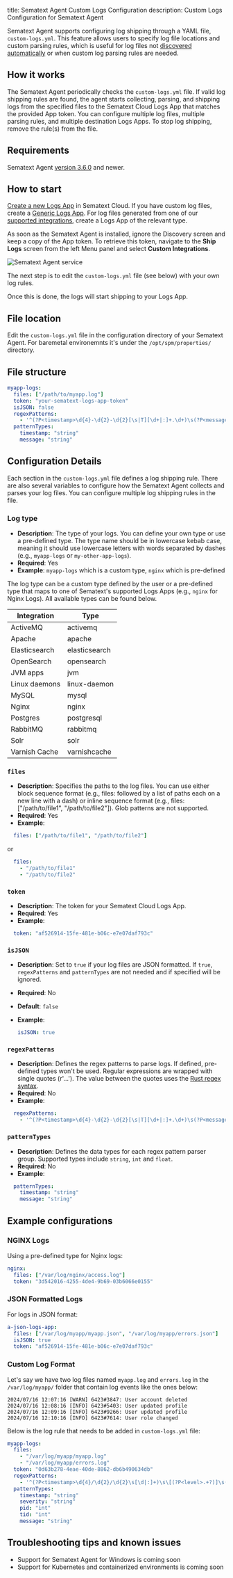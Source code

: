 title: Sematext Agent Custom Logs Configuration
description: Custom Logs Configuration for Sematext Agent

Sematext Agent supports configuring log shipping through a YAML file, `custom-logs.yml`. This feature allows users to specify log file locations and custom parsing rules, which is useful for log files not [discovered automatically](https://sematext.com/docs/fleet/discovery/) or when custom log parsing rules are needed.

## How it works

The Sematext Agent periodically checks the `custom-logs.yml` file. If valid log shipping rules are found, the agent starts collecting, parsing, and shipping logs from the specified files to the Sematext Cloud Logs App that matches the provided App token. You can configure multiple log files, multiple parsing rules, and multiple destination Logs Apps. To stop log shipping, remove the rule(s) from the file.

## Requirements

Sematext Agent [version 3.6.0](https://sematext.com/docs/agents/sematext-agent/releasenotes/#version-360) and newer.

## How to start

[Create a new Logs App](https://sematext.com/docs/logs/quick-start/) in Sematext Cloud. If you have custom log files, create a [Generic Logs App](https://sematext.com/docs/integration/generic-logs-integration/). For log files generated from one of our [supported integrations](https://sematext.com/docs/integration/), create a Logs App of the relevant type.

As soon as the Sematext Agent is installed, ignore the Discovery screen and keep a copy of the App token. To retrieve this token, navigate to the **Ship Logs** screen from the left Menu panel and select **Custom Integrations**.

![Sematext Agent service](images/logs-app-token.png)

The next step is to edit the `custom-logs.yml` file (see below) with your own log rules.

Once this is done, the logs will start shipping to your Logs App.

## File location

Edit the `custom-logs.yml` file in the configuration directory of your Sematext Agent. For baremetal environemnts it's under the `/opt/spm/properties/` directory.

## File structure

```yaml
myapp-logs:                                                                         # log type           
  files: ["/path/to/myapp.log"]                                                     # log file paths
  token: "your-sematext-logs-app-token"                                             # Sematext Cloud Logs App token
  isJSON: false                                                                     # for JSON formatted files 
  regexPatterns:                                                                    # regex patterns to parse logs
    - '^(?P<timestamp>\d{4}-\d{2}-\d{2}[\s|T][\d+|:]+.\d+)\s(?P<message>[\s|\S]+)'
  patternTypes:                                                                     # data types for each regex pattern
    timestamp: "string"
    message: "string"
```

## Configuration Details

Each section in the `custom-logs.yml` file defines a log shipping rule. There are also several variables to configure how the Sematext Agent collects and parses your log files. You can configure multiple log shipping rules in the file.

### Log type

- **Description**: The type of your logs. You can define your own type or use a pre-defined type. The type name should be in lowercase kebab case, meaning it should use lowercase letters with words separated by dashes (e.g., `myapp-logs` or `my-other-app-logs`).
- **Required**: Yes
- **Example**: `myapp-logs` which is a custom type, `nginx` which is pre-defined

The log type can be a custom type defined by the user or a pre-defined type that maps to one of Sematext's supported Logs Apps (e.g., `nginx` for Nginx Logs). All available types can be found below.

| Integration                          | Type                     |
|--------------------------------------|--------------------------|
| ActiveMQ                             | activemq                 |
| Apache                               | apache                   |
| Elasticsearch                        | elasticsearch            |
| OpenSearch                           | opensearch               |
| JVM apps                             | jvm                      |
| Linux daemons                        | linux-daemon             |
| MySQL                                | mysql                    |
| Nginx                                | nginx                    |
| Postgres                             | postgresql               |
| RabbitMQ                             | rabbitmq                 |
| Solr                                 | solr                     |
| Varnish Cache                        | varnishcache             |

### `files`

- **Description**: Specifies the paths to the log files. You can use either block sequence format (e.g., files: followed by a list of paths each on a new line with a dash) or inline sequence format (e.g., files: ["/path/to/file1", "/path/to/file2"]). Glob patterns are not supported.
- **Required**: Yes
- **Example**:

```yaml
  files: ["/path/to/file1", "/path/to/file2"]
```

or

```yaml
  files:
    - "/path/to/file1"
    - "/path/to/file2"
```

### `token`

- **Description**: The token for your Sematext Cloud Logs App.
- **Required**: Yes
- **Example**:

```yaml
  token: "af526914-15fe-481e-b06c-e7e07daf793c"
```

### `isJSON`

- **Description**: Set to `true` if your log files are JSON formatted. If `true`, `regexPatterns` and `patternTypes` are not needed and if specified will be ignored.
- **Required**: No
- **Default**: `false`
- **Example**:

  ```yaml
  isJSON: true
  ```

### `regexPatterns`

- **Description**: Defines the regex patterns to parse logs. If defined, pre-defined types won't be used. Regular expressions are wrapped with single quotes (r'...'). The value between the quotes uses the [Rust regex syntax](https://docs.rs/regex/latest/regex/#syntax).
- **Required**: No
- **Example**:

```yaml
  regexPatterns:
    - '^(?P<timestamp>\d{4}-\d{2}-\d{2}[\s|T][\d+|:]+.\d+)\s(?P<message>[\s|\S]+)'
```

### `patternTypes`

- **Description**: Defines the data types for each regex pattern parser group. Supported types include `string`, `int` and `float`.
- **Required**: No
- **Example**:

```yaml
  patternTypes:
    timestamp: "string"
    message: "string"
```


## Example configurations

### NGINX Logs

Using a pre-defined type for Nginx logs:

```yaml
nginx:
  files: ["/var/log/nginx/access.log"]
  token: "3d542016-4255-4de4-9b69-03b6066e0155"
```

### JSON Formatted Logs

For logs in JSON format:

```yaml
a-json-logs-app:
  files: ["/var/log/myapp/myapp.json", "/var/log/myapp/errors.json"]
  isJSON: true
  token: "af526914-15fe-481e-b06c-e7e07daf793c"
```

### Custom Log Format

Let's say we have two log files named `myapp.log` and `errors.log` in the `/var/log/myapp/` folder that contain log events like the ones below:

```
2024/07/16 12:07:16 [WARN] 6423#3847: User account deleted
2024/07/16 12:08:16 [INFO] 6423#5403: User updated profile
2024/07/16 12:09:16 [INFO] 6423#9266: User updated profile
2024/07/16 12:10:16 [INFO] 6423#7614: User role changed
```

Below is the log rule that needs to be added in `custom-logs.yml` file:

```yaml
myapp-logs:
  files:
    - "/var/log/myapp/myapp.log"
    - "/var/log/myapp/errors.log"
  token: "0d63b278-4eae-40de-8862-db6b490634db"
  regexPatterns:
    - '^(?P<timestamp>\d{4}/\d{2}/\d{2}\s[\d|:]+)\s\[(?P<level>.+?)]\s(?P<pid>\d+)#(?P<tid>\d+):\s(?P<message>.*)'
  patternTypes:
    timestamp: "string"
    severity: "string"
    pid: "int"
    tid: "int"
    message: "string"
```

## Troubleshooting tips and known issues

- Support for Sematext Agent for Windows is coming soon
- Support for Kubernetes and containerized environments is coming soon
